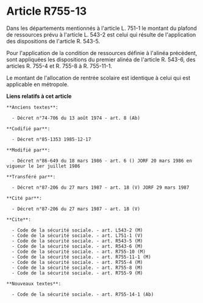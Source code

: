 # Article R755-13

Dans les départements   mentionnés à l'article L. 751-1 le montant du plafond de ressources prévu à l'article L. 543-2 est
celui qui résulte de l'application des dispositions de l'article R. 543-5. 

Pour l'application de la condition de ressources définie à l'alinéa précédent, sont appliquées les dispositions du premier
alinéa de l'article R. 543-6, des articles R. 755-4 et R. 755-8 à R. 755-11-1. 

Le montant de l'allocation de rentrée scolaire est identique à celui qui est applicable en métropole.

**Liens relatifs à cet article**

	**Anciens textes**:

	  - Décret n°74-706 du 13 août 1974 - art. 8 (Ab)

	**Codifié par**:

	  - Décret n°85-1353 1985-12-17

	**Modifié par**:

	  - Décret n°86-649 du 18 mars 1986 - art. 6 () JORF 20 mars 1986 en vigueur le 1er juillet 1986

	**Transféré par**:

	  - Décret n°87-206 du 27 mars 1987 - art. 18 (V) JORF 29 mars 1987

	**Cité par**:

	  - Décret n°87-206 du 27 mars 1987 - art. 18 (V)

	**Cite**:

	  - Code de la sécurité sociale. - art. L543-2 (M)
	  - Code de la sécurité sociale. - art. L751-1 (V)
	  - Code de la sécurité sociale. - art. R543-5 (M)
	  - Code de la sécurité sociale. - art. R543-6 (M)
	  - Code de la sécurité sociale. - art. R755-10 (M)
	  - Code de la sécurité sociale. - art. R755-11-1 (M)
	  - Code de la sécurité sociale. - art. R755-4 (M)
	  - Code de la sécurité sociale. - art. R755-8 (M)
	  - Code de la sécurité sociale. - art. R755-9 (M)

	**Nouveaux textes**:

	  - Code de la sécurité sociale. - art. R755-14-1 (Ab)
